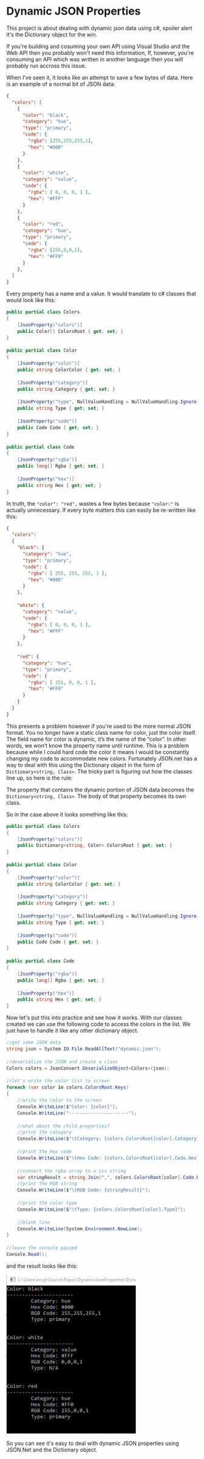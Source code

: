 # Dynamic JSON Properties
This project is about dealing with dynamic json data using c#, spoiler alert it's 
the Dictionary object for the win.

If you're building and cosuming your own API using Visual Studio and the Web API then you 
probably won't need this information, If, however, you're consuming an API which was 
written in another language then you will probably run accross this issue.

When I’ve seen it, it looks like an attempt to save a few 
bytes of data. Here is an example of a normal bit of JSON data:

```json
{
  "colors": [
    {
      "color": "black",
      "category": "hue",
      "type": "primary",
      "code": {
        "rgba": [255,255,255,1],
        "hex": "#000"
      }
    },
    {
      "color": "white",
      "category": "value",
      "code": {
        "rgba": [ 0, 0, 0, 1 ],
        "hex": "#FFF"
      }
    },
    {
      "color": "red",
      "category": "hue",
      "type": "primary",
      "code": {
        "rgba": [255,0,0,1],
        "hex": "#FF0"
      }
    },
  ]
}
```

Every property has a name and a value. It would translate to c# classes 
that would look like this:

```csharp
public partial class Colors
{
    [JsonProperty("colors")]
    public Color[] ColorsRoot { get; set; }
}

public partial class Color
{
    [JsonProperty("color")]
    public string ColorColor { get; set; }

    [JsonProperty("category")]
    public string Category { get; set; }

    [JsonProperty("type", NullValueHandling = NullValueHandling.Ignore)]
    public string Type { get; set; }

    [JsonProperty("code")]
    public Code Code { get; set; }
}

public partial class Code
{
    [JsonProperty("rgba")]
    public long[] Rgba { get; set; }

    [JsonProperty("hex")]
    public string Hex { get; set; }
}
```

In truth, the `"color": "red",` wastes a few bytes because `"color:"` is actually unnecessary.
If every byte matters this can easily be re-written like this:

```JSON
{
  "colors": 
  {
    "black": {
      "category": "hue",
      "type": "primary",
      "code": {
        "rgba": [ 255, 255, 255, 1 ],
        "hex": "#000"
      }
    },

    "white": {
      "category": "value",
      "code": {
        "rgba": [ 0, 0, 0, 1 ],
        "hex": "#FFF"
      }
    },

    "red": {
      "category": "hue",
      "type": "primary",
      "code": {
        "rgba": [ 255, 0, 0, 1 ],
        "hex": "#FF0"
      }
    }
  }
}
```

This presents a problem however if you're used to the more normal 
JSON format. You no longer have a static class name for color, 
just the color itself. The field name for color is dynamic, 
it’s the name of the “color”. In other words, we won’t know the property name until runtime.
This is a problem because while I could hard code the color it means I would be constantly 
changing my code to accommodate new colors.
Fortunately JSON.net has a way to deal with this using the 
Dictionary object in the form of `Dictionary<string, Class>`. 
The tricky part is figuring out how the classes line up, 
so here is the rule:

The property that contains the dynamic portion of JSON data 
becomes the `Dictionary<string, Class>`.
The body of that property becomes its own class.

So in the case above it looks something like this:

```csharp
public partial class Colors
{
    [JsonProperty("colors")]
    public Dictionary<string, Color> ColorsRoot { get; set; }
}

public partial class Color
{
    [JsonProperty("color")]
    public string ColorColor { get; set; }

    [JsonProperty("category")]
    public string Category { get; set; }

    [JsonProperty("type", NullValueHandling = NullValueHandling.Ignore)]
    public string Type { get; set; }

    [JsonProperty("code")]
    public Code Code { get; set; }
}

public partial class Code
{
    [JsonProperty("rgba")]
    public long[] Rgba { get; set; }

    [JsonProperty("hex")]
    public string Hex { get; set; }
}
```

Now let's put this into practice and see how it works.
With our classes created we can use the following code
to access the colors in the list. We just have to handle
it like any other dictionary object.

```csharp
//get some JSON data
string json = System.IO.File.ReadAllText("dynamic.json");

//deserialize the JSON and create a class
Colors colors = JsonConvert.DeserializeObject<Colors>(json);

//let's write the color list to screen
foreach (var color in colors.ColorsRoot.Keys)
{
    //write the color to the screen
    Console.WriteLine($"Color: {color}");
    Console.WriteLine("----------------------");

    //what about the child properties?
    //print the category
    Console.WriteLine($"\tCategory: {colors.ColorsRoot[color].Category}");

    //print the Hex code
    Console.WriteLine($"\tHex Code: {colors.ColorsRoot[color].Code.Hex}");

    //convert the rgba array to a csv string
    var stringResult = string.Join(",", colors.ColorsRoot[color].Code.Rgba);
    //print the RGB string
    Console.WriteLine($"\tRGB Code: {stringResult}");

    //print the color type
    Console.WriteLine($"\tType: {colors.ColorsRoot[color].Type}");

    //blank line
    Console.WriteLine(System.Environment.NewLine);
}

//leave the console paused
Console.Read();
```

and the result looks like this:

![Result](Result.bmp)

So you can see it's easy to deal with dynamic JSON properties
using JSON.Net and the Dictionary object.


